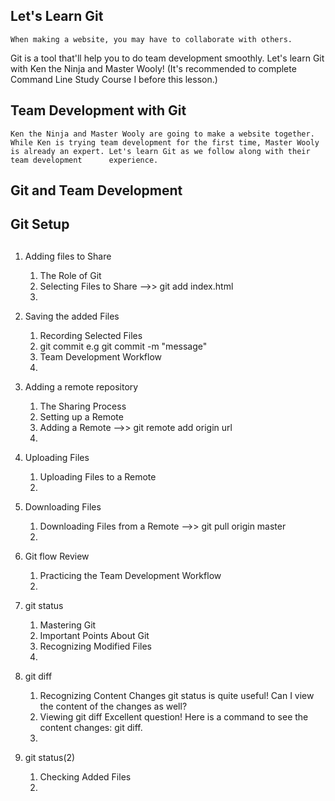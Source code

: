 ## Let's Learn Git
    When making a website, you may have to collaborate with others.
Git is a tool that'll help you to do team development smoothly.
Let's learn Git with Ken the Ninja and Master Wooly!
(It's recommended to complete Command Line Study Course I before this lesson.)

## Team Development with Git
    Ken the Ninja and Master Wooly are going to make a website together.
    While Ken is trying team development for the first time, Master Wooly is already an expert. Let's learn Git as we follow along with their team development      experience.

## Git and Team Development

## Git Setup

## 
1. Adding files to Share
    1. The Role of Git
    2. Selecting Files to Share -->> git add index.html
    3. 
3. Saving the added Files
    1. Recording Selected Files
    2. git commit e.g git commit -m "message"
    3. Team Development Workflow
    4. 
4. Adding a remote repository
    1. The Sharing Process
    2. Setting up a Remote
    3. Adding a Remote -->> git remote add origin url
    4. 

5. Uploading Files
    1. Uploading Files to a Remote
    2. 

6. Downloading Files
    1. Downloading Files from a Remote -->> git pull origin master
    2. 

7. Git flow Review
    1. Practicing the Team Development Workflow
    2. 

8. git status
    1. Mastering Git
    2. Important Points About Git
    3. Recognizing Modified Files
    4. 

9. git diff
    1. Recognizing Content Changes
    git status is quite useful! Can I view the content of the changes as well?
    2. Viewing git diff
    Excellent question! Here is a command to see the content changes: git diff.
    3. 

10. git status(2)
    1. Checking Added Files
    2. 